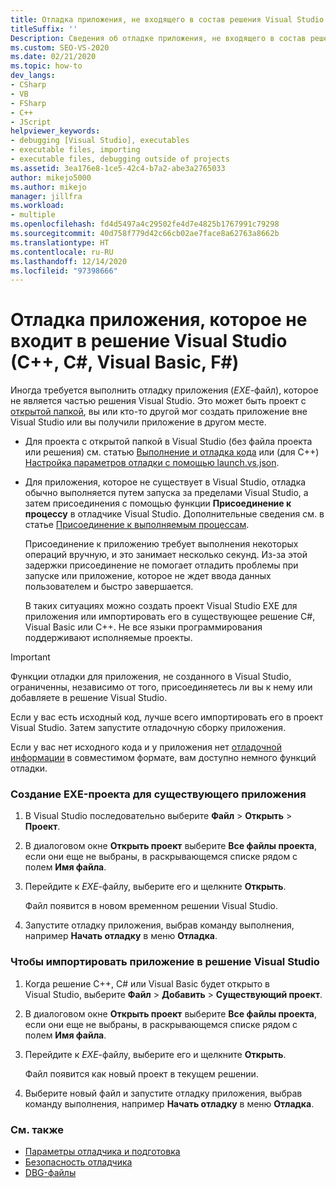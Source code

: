 ```yaml
---
title: Отладка приложения, не входящего в состав решения Visual Studio
titleSuffix: ''
Description: Сведения об отладке приложения, не входящего в состав решения Visual Studio. Это можно сделать, подключив отладчик Visual Studio.
ms.custom: SEO-VS-2020
ms.date: 02/21/2020
ms.topic: how-to
dev_langs:
- CSharp
- VB
- FSharp
- C++
- JScript
helpviewer_keywords:
- debugging [Visual Studio], executables
- executable files, importing
- executable files, debugging outside of projects
ms.assetid: 3ea176e8-1ce5-42c4-b7a2-abe3a2765033
author: mikejo5000
ms.author: mikejo
manager: jillfra
ms.workload:
- multiple
ms.openlocfilehash: fd4d5497a4c29502fe4d7e4825b1767991c79298
ms.sourcegitcommit: 40d758f779d42c66cb02ae7face8a62763a8662b
ms.translationtype: HT
ms.contentlocale: ru-RU
ms.lasthandoff: 12/14/2020
ms.locfileid: "97398666"
---
```

# <a name="debug-an-app-that-isnt-part-of-a-visual-studio-solution-c-c-visual-basic-f"></a>Отладка приложения, которое не входит в решение Visual Studio (C++, C#, Visual Basic, F#)

Иногда требуется выполнить отладку приложения (*EXE*-файл), которое не является частью решения Visual Studio. Это может быть проект с [открытой папкой](../ide/develop-code-in-visual-studio-without-projects-or-solutions.md), вы или кто-то другой мог создать приложение вне Visual Studio или вы получили приложение в другом месте.

- Для проекта с открытой папкой в Visual Studio (без файла проекта или решения) см. статью [Выполнение и отладка кода](../ide/develop-code-in-visual-studio-without-projects-or-solutions.md#run-and-debug-your-code) или (для C++) [Настройка параметров отладки с помощью launch.vs.json](/cpp/build/open-folder-projects-cpp#configure-debugging-parameters-with-launchvsjson).

- Для приложения, которое не существует в Visual Studio, отладка обычно выполняется путем запуска за пределами Visual Studio, а затем присоединения с помощью функции **Присоединение к процессу** в отладчике Visual Studio. Дополнительные сведения см. в статье [Присоединение к выполняемым процессам](../debugger/attach-to-running-processes-with-the-visual-studio-debugger.md).

   Присоединение к приложению требует выполнения некоторых операций вручную, и это занимает несколько секунд. Из-за этой задержки присоединение не помогает отладить проблемы при запуске или приложение, которое не ждет ввода данных пользователем и быстро завершается.

   В таких ситуациях можно создать проект Visual Studio EXE для приложения или импортировать его в существующее решение C#, Visual Basic или C++. Не все языки программирования поддерживают исполняемые проекты.

>[!IMPORTANT]
>Функции отладки для приложения, не созданного в Visual Studio, ограниченны, независимо от того, присоединяетесь ли вы к нему или добавляете в решение Visual Studio.
>
>Если у вас есть исходный код, лучше всего импортировать его в проект Visual Studio. Затем запустите отладочную сборку приложения.
>
>Если у вас нет исходного кода и у приложения нет [отладочной информации](../debugger/how-to-set-debug-and-release-configurations.md) в совместимом формате, вам доступно немного функций отладки.

### <a name="to-create-a-new-exe-project-for-an-existing-app"></a>Создание EXE-проекта для существующего приложения

1. В Visual Studio последовательно выберите **Файл** > **Открыть** > **Проект**.

1. В диалоговом окне **Открыть проект** выберите **Все файлы проекта**, если они еще не выбраны, в раскрывающемся списке рядом с полем **Имя файла**.

1. Перейдите к *EXE*-файлу, выберите его и щелкните **Открыть**.

   Файл появится в новом временном решении Visual Studio.

1. Запустите отладку приложения, выбрав команду выполнения, например **Начать отладку** в меню **Отладка**.

### <a name="to-import-an-app-into-an-existing-visual-studio-solution"></a>Чтобы импортировать приложение в решение Visual Studio

1. Когда решение C++, C# или Visual Basic будет открыто в Visual Studio, выберите **Файл** > **Добавить** > **Существующий проект**.

1. В диалоговом окне **Открыть проект** выберите **Все файлы проекта**, если они еще не выбраны, в раскрывающемся списке рядом с полем **Имя файла**.

1. Перейдите к *EXE*-файлу, выберите его и щелкните **Открыть**.

   Файл появится как новый проект в текущем решении.

1. Выберите новый файл и запустите отладку приложения, выбрав команду выполнения, например **Начать отладку** в меню **Отладка**.

### <a name="see-also"></a>См. также
- [Параметры отладчика и подготовка](../debugger/debugger-settings-and-preparation.md)
- [Безопасность отладчика](../debugger/debugger-security.md)
- [DBG-файлы](/previous-versions/visualstudio/visual-studio-2010/da528y14(v=vs.100))
